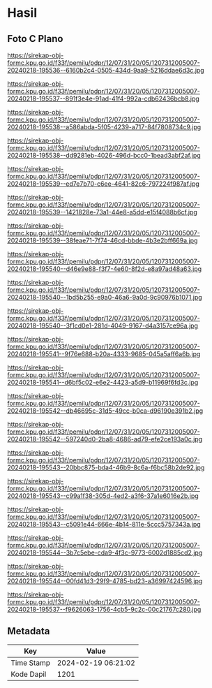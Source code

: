 # Hasil

## Foto C Plano

https://sirekap-obj-formc.kpu.go.id/f33f/pemilu/pdpr/12/07/31/20/05/1207312005007-20240218-195536--6160b2c4-0505-434d-9aa9-5216ddae6d3c.jpg

https://sirekap-obj-formc.kpu.go.id/f33f/pemilu/pdpr/12/07/31/20/05/1207312005007-20240218-195537--891f3e4e-91ad-41f4-992a-cdb62436bcb8.jpg

https://sirekap-obj-formc.kpu.go.id/f33f/pemilu/pdpr/12/07/31/20/05/1207312005007-20240218-195538--a586abda-5f05-4239-a717-84f7808734c9.jpg

https://sirekap-obj-formc.kpu.go.id/f33f/pemilu/pdpr/12/07/31/20/05/1207312005007-20240218-195538--dd9281eb-4026-496d-bcc0-1bead3abf2af.jpg

https://sirekap-obj-formc.kpu.go.id/f33f/pemilu/pdpr/12/07/31/20/05/1207312005007-20240218-195539--ed7e7b70-c6ee-4641-82c6-797224f987af.jpg

https://sirekap-obj-formc.kpu.go.id/f33f/pemilu/pdpr/12/07/31/20/05/1207312005007-20240218-195539--1421828e-73a1-44e8-a5dd-e15f4088b6cf.jpg

https://sirekap-obj-formc.kpu.go.id/f33f/pemilu/pdpr/12/07/31/20/05/1207312005007-20240218-195539--38feae71-7f74-46cd-bbde-4b3e2bff669a.jpg

https://sirekap-obj-formc.kpu.go.id/f33f/pemilu/pdpr/12/07/31/20/05/1207312005007-20240218-195540--d46e9e88-f3f7-4e60-8f2d-e8a97ad48a63.jpg

https://sirekap-obj-formc.kpu.go.id/f33f/pemilu/pdpr/12/07/31/20/05/1207312005007-20240218-195540--1bd5b255-e9a0-46a6-9a0d-9c90976b1071.jpg

https://sirekap-obj-formc.kpu.go.id/f33f/pemilu/pdpr/12/07/31/20/05/1207312005007-20240218-195540--3f1cd0e1-281d-4049-9167-d4a3157ce96a.jpg

https://sirekap-obj-formc.kpu.go.id/f33f/pemilu/pdpr/12/07/31/20/05/1207312005007-20240218-195541--9f76e688-b20a-4333-9685-045a5aff6a6b.jpg

https://sirekap-obj-formc.kpu.go.id/f33f/pemilu/pdpr/12/07/31/20/05/1207312005007-20240218-195541--d6bf5c02-e6e2-4423-a5d9-b11969f6fd3c.jpg

https://sirekap-obj-formc.kpu.go.id/f33f/pemilu/pdpr/12/07/31/20/05/1207312005007-20240218-195542--db46695c-31d5-49cc-b0ca-d96190e391b2.jpg

https://sirekap-obj-formc.kpu.go.id/f33f/pemilu/pdpr/12/07/31/20/05/1207312005007-20240218-195542--597240d0-2ba8-4686-ad79-efe2ce193a0c.jpg

https://sirekap-obj-formc.kpu.go.id/f33f/pemilu/pdpr/12/07/31/20/05/1207312005007-20240218-195543--20bbc875-bda4-46b9-8c6a-f6bc58b2de92.jpg

https://sirekap-obj-formc.kpu.go.id/f33f/pemilu/pdpr/12/07/31/20/05/1207312005007-20240218-195543--c99a1f38-305d-4ed2-a3f6-37a1e6016e2b.jpg

https://sirekap-obj-formc.kpu.go.id/f33f/pemilu/pdpr/12/07/31/20/05/1207312005007-20240218-195543--c5091e44-666e-4b14-811e-5ccc5757343a.jpg

https://sirekap-obj-formc.kpu.go.id/f33f/pemilu/pdpr/12/07/31/20/05/1207312005007-20240218-195544--3b7c5ebe-cda9-4f3c-9773-6002d1885cd2.jpg

https://sirekap-obj-formc.kpu.go.id/f33f/pemilu/pdpr/12/07/31/20/05/1207312005007-20240218-195544--00fd41d3-29f9-4785-bd23-a36997424596.jpg

https://sirekap-obj-formc.kpu.go.id/f33f/pemilu/pdpr/12/07/31/20/05/1207312005007-20240218-195537--f9626063-1756-4cb5-9c2c-00c21767c280.jpg


## Metadata

| Key        | Value               |
| ---------- | ------------------- |
| Time Stamp | 2024-02-19 06:21:02 |
| Kode Dapil | 1201                |



